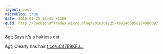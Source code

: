 ```yaml
---
layout: post
microblog: true
date: 2016-01-25 16:41 +1300
guid: http://JacksonOfTrades.micro.blog/2016/01/25/t691465858174980097.html
---
```

&amp;gt; Says it's a hairless cat 

&amp;gt; Clearly has hair [t.co/uC47E9KEJ...](https://t.co/uC47E9KEJD)
